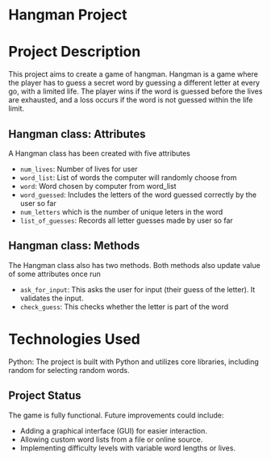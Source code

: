 # Hangman Project 

# Project Description
This project aims to create a game of hangman. Hangman is a game where the player has to guess a secret word by guessing a different letter at every go, with a limited life. The player wins if the word is guessed before the lives are exhausted, and a loss occurs if the word is not guessed within the life limit.

## Hangman class: Attributes
A Hangman class has been created with five attributes
- `num_lives`: Number of lives for user
- `word_list`: List of words the computer will randomly choose from
- `word`: Word chosen by computer from word_list 
- `word_guessed`: Includes the letters of the word guessed correctly by the user so far
- `num_letters` which is the number of unique leters in the word
- `list_of_guesses`:  Records all letter guesses made by user so far

## Hangman class: Methods
The Hangman class also has two methods. Both methods also update value of some attributes once run
- `ask_for_input`: This asks the user for input (their guess of the letter). It validates the input.
- `check_guess`: This checks whether the letter is part of the word


# Technologies Used
Python: The project is built with Python and utilizes core libraries, including random for selecting random words.


## Project Status

The game is fully functional. Future improvements could include:

- Adding a graphical interface (GUI) for easier interaction.
- Allowing custom word lists from a file or online source.
- Implementing difficulty levels with variable word lengths or lives.


